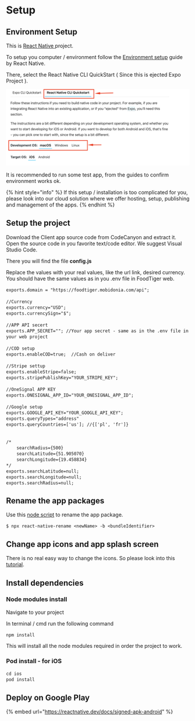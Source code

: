 # Setup

## Environment Setup

This is [React Native ](https://reactnative.dev/)project. 

To setup you computer / environment follow the [Environment setup](https://reactnative.dev/docs/environment-setup) guide by React Native.

There, select the React Native CLI QuickStart \( Since this is ejected Expo Project \).

![](../.gitbook/assets/rn_cli.png)

It is recommended to run some test app, from the guides to confirm environment works ok.

{% hint style="info" %}
If this setup / installation is too complicated for you, please look into our cloud solution where we offer hosting, setup, publishing and management of the apps.
{% endhint %}

## Setup the project

Download the Client app source code from CodeCanyon and extract it.   
Open the source code in you favorite text/code editor. We suggest Visual Studio Code. 

There you will find the file **config.js** 

Replace the values with your real values, like the url link, desired currency. You should have the same values as in you .env file in FoodTiger web. 

```text
exports.domain = "https://foodtiger.mobidonia.com/api";

//Currency
exports.currency="USD";
exports.currencySign="$";

//APP API secert
exports.APP_SECRET=""; //Your app secret - same as in the .env file in your web project 

//COD setup
exports.enableCOD=true;  //Cash on deliver

//Stripe settup
exports.enableStripe=false; 
exports.stripePublishKey="YOUR_STRIPE_KEY";

//OneSignal APP KEY
exports.ONESIGNAL_APP_ID="YOUR_ONESIGNAL_APP_ID";

//Google setup
exports.GOOGLE_API_KEY="YOUR_GOOGLE_API_KEY";
exports.queryTypes="address"
exports.queryCountries=['us']; //{['pl', 'fr']}


/*
    searchRadius={500}
    searchLatitude={51.905070}
    searchLongitude={19.458834}
*/
exports.searchLatitude=null;
exports.searchLongitude=null;
exports.searchRadius=null;
```



## Rename the app packages

Use this [node script](https://github.com/junedomingo/react-native-rename#readme) to rename the app package.

```text
$ npx react-native-rename <newName> -b <bundleIdentifier>
```

## Change app icons and app splash screen

There is no real easy way to change the icons. So please look into this [tutorial](https://medium.com/better-programming/react-native-add-app-icons-and-launch-screens-onto-ios-and-android-apps-3bfbc20b7d4c).



## Install dependencies

### Node modules install

Navigate to your project

In terminal / cmd run the following command

```text
npm install
```

This will install all the node modules required in order the project to work.



### Pod install - for iOS

```text
cd ios
pod install
```





## Deploy on Google Play

{% embed url="https://reactnative.dev/docs/signed-apk-android" %}



